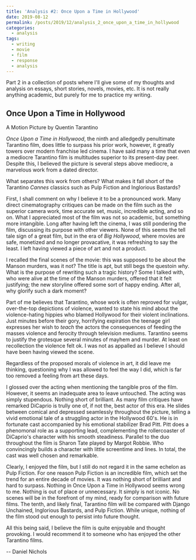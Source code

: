 ```yaml
---
title: 'Analysis #2: Once Upon a Time in Hollywood'
date: 2019-08-12
permalink: /posts/2019/12/analysis_2_once_upon_a_time_in_hollywood
categories:
  - analysis
tags:
  - writing
  - movie
  - film
  - response
  - analysis
---
```


Part 2 in a collection of posts where I'll give some of my thoughts and analysis on essays, short stories, novels, movies, etc. It is not really anything academic, but purely for me to practice my writing.

Once Upon a Time in Hollywood
----------------
A Motion Picture by Quentin Tarantino

_Once Upon a Time in Hollywood_, the ninth and alledgedly penultimate Tarantino film, does little to surpass his prior work, however, it greatly towers over modern franchise led cinema. I have said many a time that even a mediocre Tarantino film is multitudes superior to its present-day peer. Despite this, I believed the picture is several steps above mediocre, a marvelous work from a dated director.

What separates this work from others? What makes it fall short of the Tarantino _Cannes_ classics such as Pulp Fiction and Inglorious Bastards?

First, I shall comment on why I believe it to be a pronounced work. Many direct cinematography critiques can be made on the film such as the superior camera work, time accurate set, music, incredible acting, and so on. What I appreciated most of the film was not so academic, but something more intangible. Long after having left the cinema, I was still pondering the film, discussing its purpose with other viewers. None of this seems the tell tale sign of a great film, but in the era of _Big Hollywood_, where movies are safe, monetized and no longer provacative, it was refreshing to say the least. I left having viewed a piece of art and not a product.

I recalled the final scenes of the movie: this was supposed to be about the Manson murders, was it not? The title is apt, but still begs the questoin _why_. What is the purpose of rewriting such a tragic history? Some I talked with, who were alive at the time of the Manson murders, offered that it felt justifying; the new storyline offered some sort of happy ending. After all, why glorify such a dark moment?

Part of me believes that Tarantino, whose work is often reproved for vulgar, over-the-top depictions of violence, wanted to state his mind about the violence-hating hippies who blamed Hollywood for their violent inclinations. Just minutes before their gory, horrifying expiration the teenage girl expresses her wish to _teach_ the actors the consequences of feeding the masses violence and ferocity through television mediums. Tarantino seems to justify the grotesque several minutes of mayhem and murder. At least on recollection the violence felt ok. I was not as appalled as I believe I should have been having viewed the scene.

Regardless of the proposed morals of violence in art, it did leave me thinking, questioning why I was allowed to feel the way I did, which is far too removed a feeling from art these days.

I glossed over the acting when mentioning the tangible pros of the film. However, it seems an inadequate area to leave untouched. The acting was simply stupendous. Nothing short of brilliant. As many film critiques have remarked DiCaprio is trully one of, if not the, best actor of this era. He slides between comical and depressed seamlessly throughout the picture, telling a vivid emotional tale of a struggling actor in the Hollywood 60's. He is in fortunate cast accompanied by his emotional stabilizer Brad Pitt. Pitt does a phenomonal role as a supporting lead, complementing the rollercoaster of DiCaprio's character with his smooth steadiness. Parallel to the duo throughout the film is Sharon Tate played by Margot Robbie. Who convincingly builds a character with little screentime and lines. In total, the cast was well chosen and remarkable.

Clearly, I enjoyed the film, but I still do not regard it in the same echelon as Pulp Fiction. For one reason Pulp Fiction is an incredible film, which set the trend for an entire decade of movies. It was nothing short of brilliant and hard to surpass. Nothing in Once Upon a Time in Hollywood seems wrong to me. Nothing is out of place or unnecessary. It simply is not iconic. No scenes will be in the forefront of my mind, ready for comparison with future films. The tenth, and likely final, Tarantino film will be compared with Django Unchained, Inglorious Bastards, and Pulp Fiction. While unique, nothing of the film stood out enough to persist into future thought.

All this being said, I believe the film is quite enjoyable and thought provoking. I would recommend it to someone who has enjoyed the other Tarantino films.

-- Daniel Nichols
